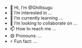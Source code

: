 - 👋 Hi, I’m @Ghillisugu
- 👀 I’m interested in ...
- 🌱 I’m currently learning ...
- 💞️ I’m looking to collaborate on ...
- 📫 How to reach me ...
- 😄 Pronouns: ...
- ⚡ Fun fact: ...

<!---
Ghillisugu/Ghillisugu is a ✨ special ✨ repository because its `README.md` (this file) appears on your GitHub profile.
You can click the Preview link to take a look at your changes.
--->
